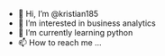 - 👋 Hi, I’m @kristian185
- 👀 I’m interested in business analytics
- 🌱 I’m currently learning python
- 📫 How to reach me ...

<!---
kristian185/kristian185 is a ✨ special ✨ repository because its `README.md` (this file) appears on your GitHub profile.
You can click the Preview link to take a look at your changes.
--->
